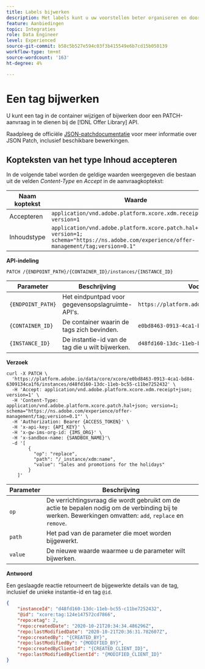 ```yaml
---
title: Labels bijwerken
description: Met labels kunt u uw voorstellen beter organiseren en doorlopen.
feature: Aanbiedingen
topic: Integraties
role: Data Engineer
level: Experienced
source-git-commit: b58c5b527e594c03f3b415549e6b7cd15b050139
workflow-type: tm+mt
source-wordcount: '163'
ht-degree: 4%

---
```


# Een tag bijwerken

U kunt een tag in de container wijzigen of bijwerken door een PATCH-aanvraag in te dienen bij de [!DNL Offer Library] API.

Raadpleeg de officiële [JSON-patchdocumentatie](http://jsonpatch.com/) voor meer informatie over JSON Patch, inclusief beschikbare bewerkingen.

## Kopteksten van het type Inhoud accepteren

In de volgende tabel worden de geldige waarden weergegeven die bestaan uit de velden *Content-Type* en *Accept* in de aanvraagkoptekst:

| Naam koptekst | Waarde |
| ----------- | ----- |
| Accepteren | `application/vnd.adobe.platform.xcore.xdm.receipt+json; version=1` |
| Inhoudstype | `application/vnd.adobe.platform.xcore.patch.hal+json; version=1; schema="https://ns.adobe.com/experience/offer-management/tag;version=0.1"` |

**API-indeling**

```http
PATCH /{ENDPOINT_PATH}/{CONTAINER_ID}/instances/{INSTANCE_ID}
```

| Parameter | Beschrijving | Voorbeeld |
| --------- | ----------- | ------- |
| `{ENDPOINT_PATH}` | Het eindpuntpad voor gegevensopslagruimte-API&#39;s. | `https://platform.adobe.io/data/core/xcore/` |
| `{CONTAINER_ID}` | De container waarin de tags zich bevinden. | `e0bd8463-0913-4ca1-bd84-6309134ca1f6` |
| `{INSTANCE_ID}` | De instantie-id van de tag die u wilt bijwerken. | `d48fd160-13dc-11eb-bc55-c11be7252432` |

**Verzoek**

```shell
curl -X PATCH \
  'https://platform.adobe.io/data/core/xcore/e0bd8463-0913-4ca1-bd84-6309134ca1f6/instances/d48fd160-13dc-11eb-bc55-c11be7252432' \
  -H 'Accept: application/vnd.adobe.platform.xcore.xdm.receipt+json; version=1' \
  -H 'Content-Type: application/vnd.adobe.platform.xcore.patch.hal+json; version=1; schema="https://ns.adobe.com/experience/offer-management/tag;version=0.1"' \
  -H 'Authorization: Bearer {ACCESS_TOKEN}' \
  -H 'x-api-key: {API_KEY}' \
  -H 'x-gw-ims-org-id: {IMS_ORG}' \
  -H 'x-sandbox-name: {SANDBOX_NAME}'\
  -d '[
        {
          "op": "replace",
          "path": "/_instance/xdm:name",
          "value": "Sales and promotions for the holidays"
        }
    ]'
```

| Parameter | Beschrijving |
| --------- | ----------- |
| `op` | De verrichtingsvraag die wordt gebruikt om de actie te bepalen nodig om de verbinding bij te werken. Bewerkingen omvatten: `add`, `replace` en `remove`. |
| `path` | Het pad van de parameter die moet worden bijgewerkt. |
| `value` | De nieuwe waarde waarmee u de parameter wilt bijwerken. |

**Antwoord**

Een geslaagde reactie retourneert de bijgewerkte details van de tag, inclusief de unieke instantie-id en tag `@id`.

```json
{
    "instanceId": "d48fd160-13dc-11eb-bc55-c11be7252432",
    "@id": "xcore:tag:124e147572cd7866",
    "repo:etag": 2,
    "repo:createdDate": "2020-10-21T20:34:34.486296Z",
    "repo:lastModifiedDate": "2020-10-21T20:36:31.782607Z",
    "repo:createdBy": "{CREATED_BY}",
    "repo:lastModifiedBy": "{MODIFIED_BY}",
    "repo:createdByClientId": "{CREATED_CLIENT_ID}",
    "repo:lastModifiedByClientId": "{MODIFIED_CLIENT_ID}"
}
```
